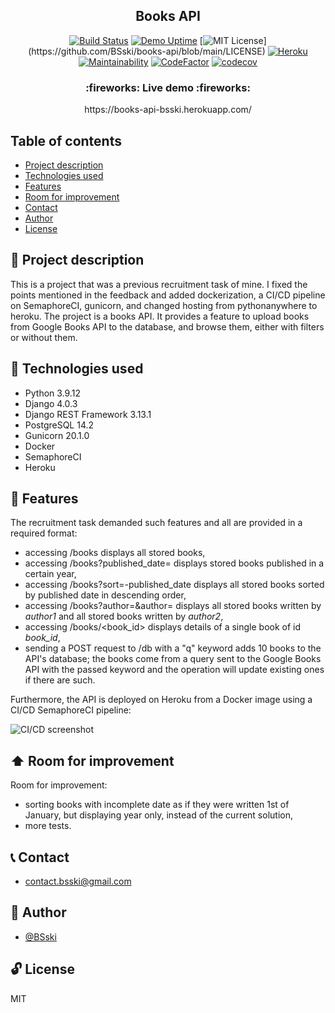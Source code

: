 <p align="center">
  <h2 align="center">Books API</h2>
</p>


<div markdown="1" align="center">

[![Build Status](https://bsski.semaphoreci.com/badges/books-api/branches/main.svg?style=shields&key=bbf61a13-a31b-4766-99d2-8a8817119f9a)](https://bsski.semaphoreci.com/projects/books-api)
[![Demo Uptime](https://img.shields.io/uptimerobot/ratio/7/m791716455-288255922d4aaa0af095c195)](https://books-api-bsski.herokuapp.com/)
[![MIT License](https://img.shields.io/apm/l/atomic-design-ui.svg?)](https://github.com/BSski/books-api/blob/main/LICENSE)
[![Heroku](https://pyheroku-badge.herokuapp.com/?app=books-api-bsski&style=flat)](https://books-api-bsski.herokuapp.com/)
[![Maintainability](https://api.codeclimate.com/v1/badges/c69d9019a58cd920e18e/maintainability)](https://codeclimate.com/github/BSski/books-api/maintainability)
[![CodeFactor](https://www.codefactor.io/repository/github/bsski/books-api/badge)](https://www.codefactor.io/repository/github/bsski/books-api)
[![codecov](https://codecov.io/gh/BSski/books-api/branch/main/graph/badge.svg?token=1T80VR8JBB)](https://codecov.io/gh/BSski/books-api)

</div>


<h3 align="center">
  :fireworks: Live demo :fireworks:
</h3>

<p align="center">
  https://books-api-bsski.herokuapp.com/
</p>



## Table of contents
* [Project description](#scroll-project-description)
* [Technologies used](#hammer-technologies-used)
* [Features](#rocket-features)
* [Room for improvement](#arrow_up-room-for-improvement)
* [Contact](#telephone_receiver-contact)
* [Author](#construction_worker-author)
* [License](#unlock-license)


## :scroll: Project description
This is a project that was a previous recruitment task of mine. I fixed the points mentioned in the feedback and added dockerization, a CI/CD pipeline on SemaphoreCI, gunicorn, and changed hosting from pythonanywhere to heroku.
The project is a books API. It provides a feature to upload books from Google Books API to the database, and browse them, either with filters or without them.


## :hammer: Technologies used
- Python 3.9.12
- Django 4.0.3
- Django REST Framework 3.13.1 
- PostgreSQL 14.2
- Gunicorn 20.1.0
- Docker
- SemaphoreCI
- Heroku


## :rocket: Features
The recruitment task demanded such features and all are provided in a required format:
- accessing /books displays all stored books,
- accessing /books?published_date=<year> displays stored books published in a certain year,
- accessing /books?sort=-published_date displays all stored books sorted by published date in descending order,
- accessing /books?author=<author1>&author=<author2> displays all stored books written by _author1_ and all stored books written by _author2_,
- accessing /books/<book_id> displays details of a single book of id _book_id_,
- sending a POST request to /db with a "q" keyword adds 10 books to the API's database; the books come from a query sent to the Google Books API with the passed keyword and the operation will update existing ones if there are such.

Furthermore, the API is deployed on Heroku from a Docker image using a CI/CD SemaphoreCI pipeline:

![CI/CD screenshot](https://i.imgur.com/sRgpdtM.png)


## :arrow_up: Room for improvement

Room for improvement:
- sorting books with incomplete date as if they were written 1st of January, but displaying year only, instead of the current solution,
- more tests.

## :telephone_receiver: Contact
- <contact.bsski@gmail.com>


## :construction_worker: Author

- [@BSski](https://www.github.com/BSski)


## :unlock: License
MIT
